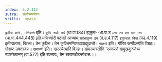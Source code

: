```yaml
---
index:  6.2.113
sutra:  संज्ञौपम्ययोश्च
vritti:  nyasa
---
```


`कुञ्चि कर्णः, मणिकर्णः` इति। `कुचि शब्दे तारे` (धा.पा.184) झ्र्कुच--धा.पा.ट `अण रण वण भण मण` (धा.पा.444.448) इति मणिर्भ्वादौ पठ्यते आभ्याम् `सर्वधातुभ्य इन्` (पं.उ.4.117) `इगुपधात् कित्` (पंउ.4.119) इतीन्प्रत्ययः, किच्च। तेन कुञ्चि। तेन कुञ्चिमणिशब्दावाद्युदात्तौ। `गोकर्णः` इति। गौरिव कर्णोऽस्येति विग्रहः। गोशब्द उक्तस्वरः। `खरकर्णः` इति। खरस्येत्यादि विग्रहः। खमस्यास्तीति `रप्रकरणे खमुखकुञ्जेभ्य उपसंख्यानम् (वा.577) इति रप्रत्ययः, तेन खरशब्दोऽन्तोदात्तः।।

